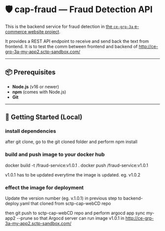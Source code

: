 # 🛡️ cap-fraud — Fraud Detection API

This is the backend service for fraud detection in [the `ce-grp-3a` e-commerce website project](http://ce-grp-3a-my-app2.sctp-sandbox.com/). 

It provides a REST API endpoint to receive and send back the text from frontend. It is to test the comm between frontend and backend of http://ce-grp-3a-my-app2.sctp-sandbox.com/

---

## 📦 Prerequisites

- **Node.js** (v16 or newer)
- **npm** (comes with Node.js)
- **Git**

---

## 🚀 Getting Started (Local)

### install dependencies
after git clone, go to the git cloned folder and perform
   npm install 

### build and push image to your docker hub
docker build -t <dockerhub-username>/fraud-service:v1.0.1 .
docker push <dockerhub-username>/fraud-service:v1.0.1

v1.0.1 has to be updated everytime the image is updated. eg. v1.0.2

### effect the image for deployment 
Update the version number (eg. v.1.0.1) in previous step to backend-deploy.yaml that cloned from sctp-cap-webCD repo

then git push to sctp-cap-webCD repo and perform
argocd app sync my-app2  --prune
so that Argocd server can run image v1.0.1 in http://ce-grp-3a-my-app2.sctp-sandbox.com/
 